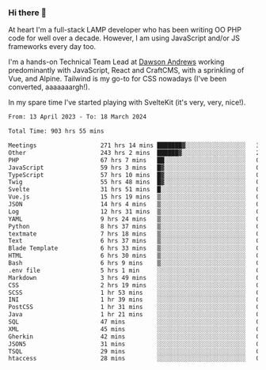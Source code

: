 ### Hi there 👋

<!--
**JamesNock/JamesNock** is a ✨ _special_ ✨ repository because its `README.md` (this file) appears on your GitHub profile.

Here are some ideas to get you started:

- 🔭 I’m currently working on ...
- 🌱 I’m currently learning ...
- 👯 I’m looking to collaborate on ...
- 🤔 I’m looking for help with ...
- 💬 Ask me about ...
- 📫 How to reach me: ...
- 😄 Pronouns: ...
- ⚡ Fun fact: ...
-->
At heart I'm a full-stack LAMP developer who has been writing OO PHP code for well over a decade. However, I am using JavaScript and/or JS frameworks every day too.

I'm a hands-on Technical Team Lead at [Dawson Andrews](https://www.dawsonandrews.com/) working predominantly with JavaScript, React and CraftCMS, with a sprinkling of Vue, and Alpine. Tailwind is my go-to for CSS nowadays (I've been converted, aaaaaaargh!).

In my spare time I've started playing with SvelteKit (it's very, very, nice!).

<!--START_SECTION:waka-->

```txt
From: 13 April 2023 - To: 18 March 2024

Total Time: 903 hrs 55 mins

Meetings                  271 hrs 14 mins ███████▓░░░░░░░░░░░░░░░░░   30.01 %
Other                     243 hrs 2 mins  ██████▓░░░░░░░░░░░░░░░░░░   26.89 %
PHP                       67 hrs 7 mins   ██░░░░░░░░░░░░░░░░░░░░░░░   07.43 %
JavaScript                59 hrs 3 mins   █▓░░░░░░░░░░░░░░░░░░░░░░░   06.54 %
TypeScript                57 hrs 10 mins  █▓░░░░░░░░░░░░░░░░░░░░░░░   06.33 %
Twig                      55 hrs 48 mins  █▓░░░░░░░░░░░░░░░░░░░░░░░   06.18 %
Svelte                    31 hrs 51 mins  █░░░░░░░░░░░░░░░░░░░░░░░░   03.53 %
Vue.js                    15 hrs 19 mins  ▒░░░░░░░░░░░░░░░░░░░░░░░░   01.70 %
JSON                      14 hrs 4 mins   ▒░░░░░░░░░░░░░░░░░░░░░░░░   01.56 %
Log                       12 hrs 31 mins  ▒░░░░░░░░░░░░░░░░░░░░░░░░   01.39 %
YAML                      9 hrs 24 mins   ▒░░░░░░░░░░░░░░░░░░░░░░░░   01.04 %
Python                    8 hrs 37 mins   ▒░░░░░░░░░░░░░░░░░░░░░░░░   00.95 %
textmate                  7 hrs 18 mins   ▒░░░░░░░░░░░░░░░░░░░░░░░░   00.81 %
Text                      6 hrs 37 mins   ▒░░░░░░░░░░░░░░░░░░░░░░░░   00.73 %
Blade Template            6 hrs 33 mins   ▒░░░░░░░░░░░░░░░░░░░░░░░░   00.73 %
HTML                      6 hrs 30 mins   ▒░░░░░░░░░░░░░░░░░░░░░░░░   00.72 %
Bash                      6 hrs 9 mins    ▒░░░░░░░░░░░░░░░░░░░░░░░░   00.68 %
.env file                 5 hrs 1 min     ░░░░░░░░░░░░░░░░░░░░░░░░░   00.56 %
Markdown                  3 hrs 49 mins   ░░░░░░░░░░░░░░░░░░░░░░░░░   00.42 %
CSS                       2 hrs 19 mins   ░░░░░░░░░░░░░░░░░░░░░░░░░   00.26 %
SCSS                      1 hr 53 mins    ░░░░░░░░░░░░░░░░░░░░░░░░░   00.21 %
INI                       1 hr 39 mins    ░░░░░░░░░░░░░░░░░░░░░░░░░   00.18 %
PostCSS                   1 hr 31 mins    ░░░░░░░░░░░░░░░░░░░░░░░░░   00.17 %
Java                      1 hr 21 mins    ░░░░░░░░░░░░░░░░░░░░░░░░░   00.15 %
SQL                       47 mins         ░░░░░░░░░░░░░░░░░░░░░░░░░   00.09 %
XML                       45 mins         ░░░░░░░░░░░░░░░░░░░░░░░░░   00.08 %
Gherkin                   42 mins         ░░░░░░░░░░░░░░░░░░░░░░░░░   00.08 %
JSON5                     31 mins         ░░░░░░░░░░░░░░░░░░░░░░░░░   00.06 %
TSQL                      29 mins         ░░░░░░░░░░░░░░░░░░░░░░░░░   00.05 %
htaccess                  28 mins         ░░░░░░░░░░░░░░░░░░░░░░░░░   00.05 %
```

<!--END_SECTION:waka-->
